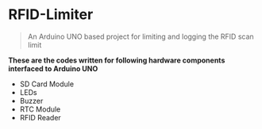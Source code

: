 # RFID-Limiter

> An Arduino UNO based project for limiting and logging the RFID scan limit

**These are the codes written for following hardware components interfaced to Arduino UNO**

- SD Card Module
- LEDs
- Buzzer
- RTC Module
- RFID Reader
